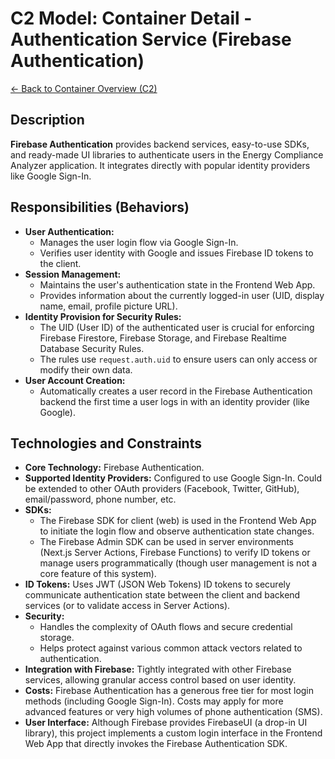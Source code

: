 
# C2 Model: Container Detail - Authentication Service (Firebase Authentication)

[<- Back to Container Overview (C2)](./index.md)

## Description

**Firebase Authentication** provides backend services, easy-to-use SDKs, and ready-made UI libraries to authenticate users in the Energy Compliance Analyzer application. It integrates directly with popular identity providers like Google Sign-In.

## Responsibilities (Behaviors)

*   **User Authentication:**
    *   Manages the user login flow via Google Sign-In.
    *   Verifies user identity with Google and issues Firebase ID tokens to the client.
*   **Session Management:**
    *   Maintains the user's authentication state in the Frontend Web App.
    *   Provides information about the currently logged-in user (UID, display name, email, profile picture URL).
*   **Identity Provision for Security Rules:**
    *   The UID (User ID) of the authenticated user is crucial for enforcing Firebase Firestore, Firebase Storage, and Firebase Realtime Database Security Rules.
    *   The rules use `request.auth.uid` to ensure users can only access or modify their own data.
*   **User Account Creation:**
    *   Automatically creates a user record in the Firebase Authentication backend the first time a user logs in with an identity provider (like Google).

## Technologies and Constraints

*   **Core Technology:** Firebase Authentication.
*   **Supported Identity Providers:** Configured to use Google Sign-In. Could be extended to other OAuth providers (Facebook, Twitter, GitHub), email/password, phone number, etc.
*   **SDKs:**
    *   The Firebase SDK for client (web) is used in the Frontend Web App to initiate the login flow and observe authentication state changes.
    *   The Firebase Admin SDK can be used in server environments (Next.js Server Actions, Firebase Functions) to verify ID tokens or manage users programmatically (though user management is not a core feature of this system).
*   **ID Tokens:** Uses JWT (JSON Web Tokens) ID tokens to securely communicate authentication state between the client and backend services (or to validate access in Server Actions).
*   **Security:**
    *   Handles the complexity of OAuth flows and secure credential storage.
    *   Helps protect against various common attack vectors related to authentication.
*   **Integration with Firebase:** Tightly integrated with other Firebase services, allowing granular access control based on user identity.
*   **Costs:** Firebase Authentication has a generous free tier for most login methods (including Google Sign-In). Costs may apply for more advanced features or very high volumes of phone authentication (SMS).
*   **User Interface:** Although Firebase provides FirebaseUI (a drop-in UI library), this project implements a custom login interface in the Frontend Web App that directly invokes the Firebase Authentication SDK.

    